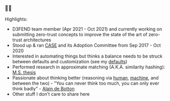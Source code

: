### 🐱‍💻

Highlights:
- D3FEND team member (Apr 2021 - Oct 2021) and currently working on submitting zero-trust concepts to improve the state of the art of zero-trust architectures
- Stood up & ran [CASE](https://github.com/casework) and its Adoption Committee from Sep 2017 - Oct 2020
- Interested in automating things but thinks a balance needs to be struck between defaults and customization (see my [defaults](https://github.com/vikhari/DEFAULTS))
- Performed research in approximate matching (A.K.A. similarity hashing): [M.S. thesis](https://github.com/vikhari/Sim-Find)
- Passionate about thinking better (reasoning via [human](https://en.wikipedia.org/wiki/Reason#Deductive_reasoning), [machine](https://en.wikipedia.org/wiki/Reasoning_system), and between the two) - "You can never think too much, you can only ever think badly" - [Alain de Botton](https://youtu.be/-EvvPZFdjyk?si=CoZTHdn8kGyM0Qjq&t=701)
- Other stuff I don't care to share here
